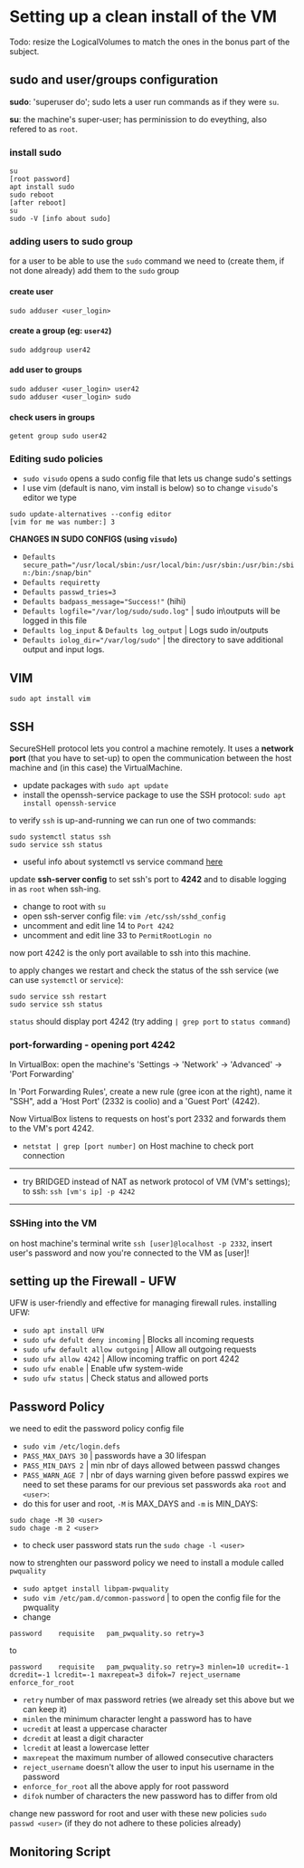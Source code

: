 # Setting up a clean install of the VM

Todo: resize the LogicalVolumes to match the ones in the bonus part of the subject.

## sudo and user/groups configuration

**sudo**: 'superuser do'; sudo lets a user run commands as if they were `su`.

**su**: the machine's super-user; has perminission to do eveything, also refered to as `root`.

### install sudo

```
su
[root password]
apt install sudo
sudo reboot
[after reboot]
su
sudo -V [info about sudo]
```

### adding users to sudo group

for a user to be able to use the `sudo` command we need to (create them, if not done already) add them to the `sudo` group

#### create user
```
sudo adduser <user_login>
```

#### create a group (eg: `user42`)
```
sudo addgroup user42
```

#### add user to groups
```
sudo adduser <user_login> user42
sudo adduser <user_login> sudo
```
#### check users in groups
```
getent group sudo user42
```

### Editing sudo policies

- `sudo visudo` opens a sudo config file that lets us change sudo's settings
- I use vim (default is nano, vim install is below) so to change `visudo`'s editor we type
```
sudo update-alternatives --config editor
[vim for me was number:] 3
```
**CHANGES IN SUDO CONFIGS (using `visudo`)**
- `Defaults secure_path="/usr/local/sbin:/usr/local/bin:/usr/sbin:/usr/bin:/sbin:/bin:/snap/bin"`
- `Defaults requiretty`
- `Defaults passwd_tries=3`
- `Defaults badpass_message="Success!"` (hihi)
- `Defaults logfile="/var/log/sudo/sudo.log"` | sudo in\outputs will be logged in this file
- `Defaults log_input` & `Defaults log_output` | Logs sudo in/outputs
- `Defaults iolog_dir="/var/log/sudo"` | the directory to save additional output and input logs.

## VIM

```
sudo apt install vim
```

## SSH

SecureSHell protocol lets you control a machine remotely. It uses a **network port** (that you have to set-up) to open the communication between the host machine and (in this case) the VirtualMachine.

- update packages with `sudo apt update`
- install the openssh-service package to use the SSH protocol: `sudo apt install openssh-service`

to verify `ssh` is up-and-running we can run one of two commands:
```
sudo systemctl status ssh
sudo service ssh status
```

- useful info about systemctl vs service command [here](https://askubuntu.com/questions/903354/difference-between-systemctl-and-service-commands)

update **ssh-server config** to set ssh's port to **4242** and to disable logging in as `root` when ssh-ing.

- change to root with `su`
- open ssh-server config file: `vim /etc/ssh/sshd_config`
- uncomment and edit line 14 to `Port 4242`
- uncomment and edit line 33 to `PermitRootLogin no`

now port 4242 is the only port available to ssh into this machine.

to apply changes we restart and check the status of the ssh service (we can use `systemctl` or `service`):
```
sudo service ssh restart
sudo service ssh status
```
`status` should display port 4242 (try adding `| grep port` to `status command`)

### port-forwarding - opening port 4242

In VirtualBox: open the machine's 'Settings -> 'Network' -> 'Advanced' -> 'Port Forwarding'

In 'Port Forwarding Rules', create a new rule (gree icon at the right), name it "SSH", add a 'Host Port' (2332 is coolio) and a 'Guest Port' (4242).

Now VirtualBox listens to requests on host's port 2332 and forwards them to the VM's port 4242.

- `netstat | grep [port number]` on Host machine to check port connection
---
- try BRIDGED instead of NAT as network protocol of VM (VM's settings); to ssh: `ssh [vm's ip] -p 4242` 
---

### SSHing into the VM

on host machine's terminal write `ssh [user]@localhost -p 2332`, insert user's password and now you're connected to the VM as [user]!

## setting up the Firewall - UFW

UFW is user-friendly and effective for managing firewall rules. installing UFW:

- `sudo apt install UFW`
- `sudo ufw defult deny incoming` | Blocks all incoming requests
- `sudo ufw default allow outgoing` | Allow all outgoing requests
- `sudo ufw allow 4242` | Allow incoming traffic on port 4242
- `sudo ufw enable` | Enable ufw system-wide
- `sudo ufw status` | Check status and allowed ports

## Password Policy

we need to edit the password policy config file
- `sudo vim /etc/login.defs`
- `PASS_MAX_DAYS 30` | passwords have a 30 lifespan
- `PASS_MIN_DAYS 2` | min nbr of days allowed between passwd changes
- `PASS_WARN_AGE 7` | nbr of days warning given before passwd expires
we need to set these params for our previous set passwords aka `root` and `<user>`:
- do this for user and root, `-M` is MAX_DAYS and `-m` is MIN_DAYS:
```
sudo chage -M 30 <user>
sudo chage -m 2 <user>
```
- to check user password stats run the `sudo chage -l <user>` 

now to strenghten our password policy we need to install a module called `pwquality`
- `sudo aptget install libpam-pwquality`
- `sudo vim /etc/pam.d/common-password` | to open the config file for the pwquality
- change
```
password    requisite   pam_pwquality.so retry=3
```
to
```
password    requisite   pam_pwquality.so retry=3 minlen=10 ucredit=-1 dcredit=-1 lcredit=-1 maxrepeat=3 difok=7 reject_username enforce_for_root
```
- `retry` number of max password retries (we already set this above but we can keep it)
- `minlen` the minimum character lenght a password has to have
- `ucredit` at least a uppercase character
- `dcredit` at least a digit character
- `lcredit` at least a lowercase letter
- `maxrepeat` the maximum number of allowed consecutive characters 
- `reject_username` doesn't allow the user to input his username in the password
- `enforce_for_root` all the above apply for root password
- `difok` number of characters the new password has to differ from old

change new password for root and user with these new policies `sudo passwd <user>` (if they do not adhere to these policies already)

## Monitoring Script 


